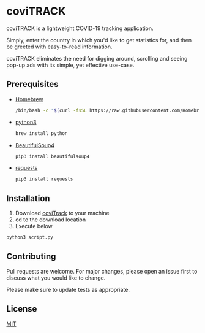 # coviTRACK

coviTRACK is a lightweight COVID-19 tracking application.

Simply, enter the country in which you'd like to get statistics for, and then be greeted with easy-to-read information.

coviTRACK eliminates the need for digging around, scrolling and seeing pop-up ads with its simple, yet effective use-case.

## Prerequisites

* [Homebrew](https://brew.sh/)
    ```bash
    /bin/bash -c "$(curl -fsSL https://raw.githubusercontent.com/Homebrew/install/master/install.sh)"
    ```
* [python3](https://www.python.org/)
    ```bash
    brew install python
    ```
* [BeautifulSoup4](https://www.crummy.com/software/BeautifulSoup/bs4/doc/)

    ```bash
    pip3 install beautifulsoup4
    ```

* [requests](https://pypi.org/project/requests/)

    ```bash
    pip3 install requests
    ```

## Installation

1. Download [coviTrack](https://github.com/s-nabeel/coviTRACK) to your machine
2. cd to the download location
3. Execute below

```bash
python3 script.py
```

## Contributing
Pull requests are welcome. For major changes, please open an issue first to discuss what you would like to change.

Please make sure to update tests as appropriate.

## License
[MIT](https://github.com/s-nabeel/coviTRACK/blob/master/LICENSE)
